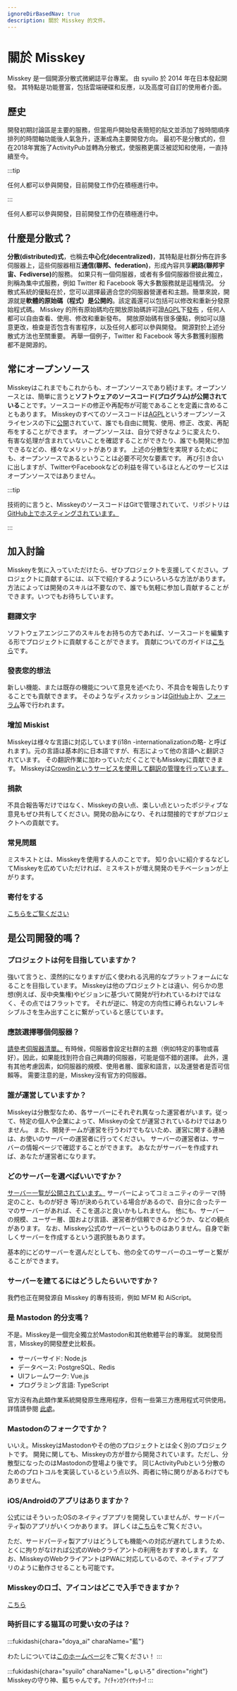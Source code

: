 ```yaml
---
ignoreDirBasedNav: true
description: 關於 Misskey 的文件。
---
```


# 關於 Misskey

Misskey 是一個開源分散式微網誌平台專案。
由 syuilo 於 2014 年在日本發起開發。
其特點是功能豐富，包括雲端硬碟和反應，以及高度可自訂的使用者介面。

## 歷史

開發初期討論區是主要的服務，但當用戶開始發表簡短的貼文並添加了按時間順序排列的時間軸功能後人氣急升，逐漸成為主要開發方向。
最初不是分散式的，但在2018年實施了ActivityPub並轉為分散式，使服務更廣泛被認知和使用，一直持續至今。

:::tip

任何人都可以參與開發，目前開發工作仍在積極進行中。

:::

任何人都可以參與開發，目前開發工作仍在積極進行中。

## 什麼是分散式？

<b>分散(distributed)式</b>，也稱去<b>中心化(decentralized)</b>，其特點是社群分佈在許多伺服器上，這些伺服器相互<b>通信(聯邦、federation)</b>，形成內容共享<b>網路(聯邦宇宙、Fediverse)</b>的服務。
如果只有一個伺服器，或者有多個伺服器但彼此獨立，則稱為集中式服務，例如 Twitter 和 Facebook 等大多數服務就是這種情況。
分散式系統的優點在於，您可以選擇最適合您的伺服器營運者和主題。簡單來說，開源就是<b>軟體的原始碼（程式）是公開的</b>。該定義還可以包括可以修改和重新分發原始程式碼。
Misskey 的所有原始碼均在開放原始碼許可證[AGPL](https://github.com/misskey-dev/misskey/blob/develop/LICENSE)下[發布](https://github.com/misskey-dev) ，任何人都可以自由查看、使用、修改和重新發布。
開放原始碼有很多優點，例如可以隨意更改，檢查是否包含有害程序，以及任何人都可以參與開發。
開源對於上述分散式方法也至關重要。
再舉一個例子，Twitter 和 Facebook 等大多數獲利服務都不是開源的。

## 常にオープンソース

Misskeyはこれまでもこれからも、オープンソースであり続けます。オープンソースとは、簡単に言うと<b>ソフトウェアのソースコード(プログラム)が公開されている</b>ことです。ソースコードの修正や再配布が可能であることを定義に含めることもあります。
Misskeyのすべてのソースコードは[AGPL](https://github.com/misskey-dev/misskey/blob/develop/LICENSE)というオープンソースライセンスの下に[公開](https://github.com/misskey-dev)されていて、誰でも自由に閲覧、使用、修正、改変、再配布をすることができます。
オープンソースは、自分で好きなように変えたり、有害な処理が含まれていないことを確認することができたり、誰でも開発に参加できるなどの、様々なメリットがあります。
上述の分散型を実現するためにも、オープンソースであるということは必要不可欠な要素です。
再び引き合いに出しますが、TwitterやFacebookなどの利益を得ているほとんどのサービスはオープンソースではありません。

:::tip

技術的に言うと、MisskeyのソースコードはGitで管理されていて、リポジトリは[GitHub上でホスティングされています。](https://github.com/misskey-dev)

:::

## 加入討論

Misskeyを気に入っていただけたら、ぜひプロジェクトを支援してください。プロジェクトに貢献するには、以下で紹介するようにいろいろな方法があります。方法によっては開発のスキルは不要なので、誰でも気軽に参加し貢献することができます。いつでもお待ちしています。

### 翻譯文字

ソフトウェアエンジニアのスキルをお持ちの方であれば、ソースコードを編集する形でプロジェクトに貢献することができます。
貢献についてのガイドは[こちら](https://github.com/misskey-dev/misskey/blob/develop/CONTRIBUTING.md)です。

### 發表您的想法

新しい機能、または既存の機能について意見を述べたり、不具合を報告したりすることでも貢献できます。
そのようなディスカッションは[GitHub](https://github.com/misskey-dev)上か、[フォーラム](https://forum.misskey.io/)等で行われます。

### 增加 Miskist

Misskeyは様々な言語に対応しています(i18n -internationalizationの略- と呼ばれます)。元の言語は基本的に日本語ですが、有志によって他の言語へと翻訳されています。
その翻訳作業に加わっていただくことでもMisskeyに貢献できます。
Misskeyは[Crowdinというサービスを使用して翻訳の管理を行っています。](https://crowdin.com/project/misskey)

### 捐款

不具合報告等だけではなく、Misskeyの良い点、楽しい点といったポジティブな意見もぜひ共有してください。開発の励みになり、それは間接的ですがプロジェクトへの貢献です。

### 常見問題

ミスキストとは、Misskeyを使用する人のことです。
知り合いに紹介するなどしてMisskeyを広めていただければ、ミスキストが増え開発のモチベーションが上がります。

### 寄付をする

[こちらをご覧ください](/docs/for-users/resources/donate/)

## 是公司開發的嗎？

### プロジェクトは何を目指していますか？

強いて言うと、漠然的になりますが広く使われる汎用的なプラットフォームになることを目指しています。
Misskeyは他のプロジェクトとは違い、何らかの思想(例えば、反中央集権)やビジョンに基づいて開発が行われているわけではなく、その点ではフラットです。
それが逆に、特定の方向性に縛られないフレキシブルさを生み出すことに繋がっていると感じています。

<!-- TODO: ここにロードマップへのリンク -->

### 應該選擇哪個伺服器？

[請參考伺服器清單。](/servers/)
有時候，伺服器會設定社群的主題（例如特定的事物或喜好）。因此，如果能找到符合自己興趣的伺服器，可能是個不錯的選擇。
此外，還有其他考慮因素，如伺服器的規模、使用者層、國家和語言，以及運營者是否可信賴等。
需要注意的是，Misskey沒有官方的伺服器。

### 誰が運営していますか？

Misskeyは分散型なため、各サーバーにそれぞれ異なった運営者がいます。従って、特定の個人や企業によって、Misskeyの全てが運営されているわけではありません。
また、開発チームが運営を行うわけでもないため、運営に関する連絡は、お使いのサーバーの運営者に行ってください。
サーバーの運営者は、サーバーの情報ページで確認することができます。
あなたがサーバーを作成すれば、あなたが運営者になります。

### どのサーバーを選べばいいですか？

[サーバー一覧が公開されています。](/servers/)
サーバーによってコミュニティのテーマ(特定のこと、ものが好き 等)が決められている場合があるので、自分に合ったテーマのサーバーがあれば、そこを選ぶと良いかもしれません。
他にも、サーバーの規模、ユーザー層、国および言語、運営者が信頼できるかどうか、などの観点があります。
なお、Misskey公式のサーバーというものはありません。自身で新しくサーバーを作成するという選択肢もあります。

基本的にどのサーバーを選んだとしても、他の全てのサーバーのユーザーと繋がることができます。

### サーバーを建てるにはどうしたらいいですか？

我們也正在開發源自 Misskey 的專有技術，例如 MFM 和 AiScript。

### 是 Mastodon 的分支嗎？

不是。Misskey是一個完全獨立於Mastodon和其他軟體平台的專案。
就開發而言，Misskey的開發歷史比較長。

- サーバーサイド: Node.js
- データベース: PostgreSQL、Redis
- UIフレームワーク: Vue.js
- プログラミング言語: TypeScript

官方沒有為此類作業系統開發原生應用程序，但有一些第三方應用程式可供使用。
詳情請參閱 [此處](/docs/for-users/resources/apps/)。

### Mastodonのフォークですか？

いいえ。MisskeyはMastodonやその他のプロジェクトとは全く別のプロジェクトです。
開発に関しても、Misskeyの方が昔から開発されています。ただし、分散型になったのはMastodonの登場より後です。
同じActivityPubという分散のためのプロトコルを実装しているという点以外、両者に特に関りがあるわけでもありません。

### iOS/Androidのアプリはありますか？

公式にはそういったOSのネイティブアプリを開発していませんが、サードパーティ製のアプリがいくつかあります。
詳しくは[こちら](/docs/for-users/resources/apps/)をご覧ください。

ただ、サードパーティ製アプリはどうしても機能への対応が遅れてしまうため、とくに拘りがなければ公式のWebクライアントの利用をおすすめします。
なお、MisskeyのWebクライアントはPWAに対応しているので、ネイティブアプリのように動作させることも可能です。

### Misskeyのロゴ、アイコンはどこで入手できますか？

[こちら](/brand-assets/)

### 時折目にする猫耳の可愛い女の子は？

:::fukidashi{chara="doya_ai" charaName="藍"}

わたしについては[このホームページ](https://xn--931a.moe/)をご覧ください！
:::

:::fukidashi{chara="syuilo" charaName="しゅいろ" direction="right"}
Misskeyの守り神、藍ちゃんです。ｱｲﾁｬﾝｶﾜｲｲﾔｯﾀｰ!
:::
